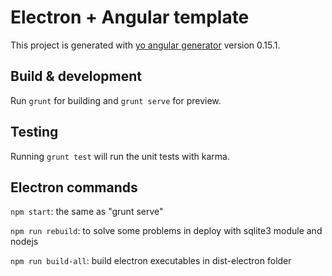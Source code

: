 # Electron + Angular template

This project is generated with [yo angular generator](https://github.com/yeoman/generator-angular)
version 0.15.1.

## Build & development

Run `grunt` for building and `grunt serve` for preview.

## Testing

Running `grunt test` will run the unit tests with karma.

## Electron commands

`npm start`: the same as "grunt serve"

`npm run rebuild`: to solve some problems in deploy with sqlite3 module and nodejs

`npm run build-all`: build electron executables in dist-electron folder
